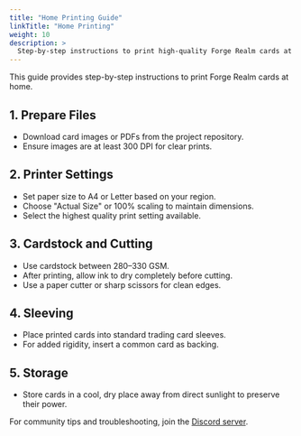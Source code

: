 ```yaml
---
title: "Home Printing Guide"
linkTitle: "Home Printing"
weight: 10
description: >
  Step-by-step instructions to print high-quality Forge Realm cards at home.
---
```


This guide provides step-by-step instructions to print Forge Realm cards at home.

## 1. Prepare Files

- Download card images or PDFs from the project repository.
- Ensure images are at least 300 DPI for clear prints.

## 2. Printer Settings

- Set paper size to A4 or Letter based on your region.
- Choose "Actual Size" or 100% scaling to maintain dimensions.
- Select the highest quality print setting available.

## 3. Cardstock and Cutting

- Use cardstock between 280–330 GSM.
- After printing, allow ink to dry completely before cutting.
- Use a paper cutter or sharp scissors for clean edges.

## 4. Sleeving

- Place printed cards into standard trading card sleeves.
- For added rigidity, insert a common card as backing.

## 5. Storage

- Store cards in a cool, dry place away from direct sunlight to preserve their power.

For community tips and troubleshooting, join the [Discord server](https://discord.gg/KQTY8DfY).
